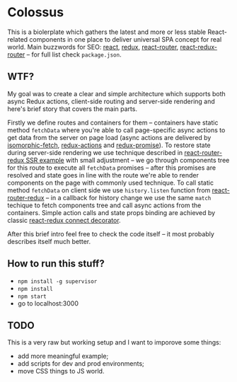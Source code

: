 # Colossus
This is a biolerplate which gathers the latest and more or less stable React-related components in one place to deliver universal SPA concept for real world. Main buzzwords for SEO: [react](https://github.com/facebook/react), [redux](https://github.com/reactjs/redux), [react-router](https://github.com/reactjs/react-router), [react-redux-router](https://github.com/reactjs/react-router-redux) – for full list check `package.json`.

## WTF?
My goal was to create a clear and simple architecture which supports both async Redux actions, client-side routing and server-side rendering and here's brief story that covers the main parts.

Firstly we define routes and containers for them – containers have static method `fetchData` where you're able to call page-specific async actions to get data from the server on page load (async actions are delivered by [isomorphic-fetch](https://github.com/matthew-andrews/isomorphic-fetch), [redux-actions](https://github.com/acdlite/redux-actions) and [redux-promise](https://github.com/acdlite/redux-promise)). To restore state during server-side rendering we use technique described in [react-router-redux SSR example](https://github.com/reactjs/react-router-redux/tree/master/examples/server) with small adjustment – we go through components tree for this route to execute all `fetchData` promises – after this promises are resolved and state goes in line with the route we're able to render components on the page with commonly used technique. To call static method `fetchData` on client side we use `history.listen` function from [react-router-redux](https://github.com/reactjs/react-router-redux#how-do-i-watch-for-navigation-events-such-as-for-analytics) – in a callback for history change we use the same `match` techique to fetch components tree and call async actions from the containers. Simple action calls and state props binding are achieved by classic [react-redux connect decorator](http://redux.js.org/docs/basics/UsageWithReact.html).

After this brief intro feel free to check the code itself – it most probably describes itself much better.


## How to run this stuff?
  - `npm install -g supervisor`
  - `npm install`
  - `npm start`
  - go to localhost:3000

## TODO
This is a very raw but working setup and I want to imporove some things:
  - add more meaningful example;
  - add scripts for dev and prod environments;
  - move CSS things to JS world.
